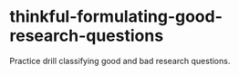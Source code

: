 # thinkful-formulating-good-research-questions
Practice drill classifying good and bad research questions.
